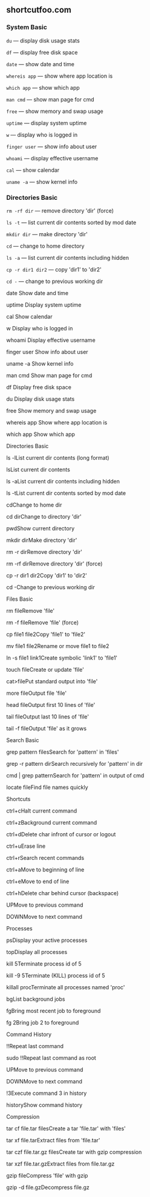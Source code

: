 ## shortcutfoo.com

### System Basic

``du`` — display disk usage stats

``df`` — display free disk space

``date`` — show date and time

``whereis app`` — show where app location is

``which app`` — show which app

``man cmd`` — show man page for cmd

``free`` — show memory and swap usage

``uptime`` — display system uptime

``w`` — display who is logged in

``finger user`` — show info about user

``whoami`` — display effective username

``cal`` — show calendar

``uname -a`` — show kernel info

### Directories Basic

``rm -rf dir`` —  remove directory 'dir' (force)

``ls -t`` — list current dir contents sorted by mod date

``mkdir dir`` — make directory 'dir'

``cd`` — change to home directory

``ls -a`` — list current dir contents including hidden

``cp -r dir1 dir2`` — copy 'dir1' to 'dir2'

``cd -`` — change to previous working dir


date Show date and time

uptime Display system uptime

cal Show calendar

w Display who is logged in

whoami Display effective username

finger user Show info about user

uname -a Show kernel info

man cmd Show man page for cmd

df Display free disk space

du Display disk usage stats

free Show memory and swap usage

whereis app Show where app location is

which app Show which app

Directories Basic

ls -lList current dir contents (long format)

lsList current dir contents

ls -aList current dir contents including hidden

ls -tList current dir contents sorted by mod date

cdChange to home dir

cd dirChange to directory 'dir'

pwdShow current directory

mkdir dirMake directory 'dir'

rm -r dirRemove directory 'dir'

rm -rf dirRemove directory 'dir' (force)

cp -r dir1 dir2Copy 'dir1' to 'dir2'

cd -Change to previous working dir

Files Basic

rm fileRemove 'file'

rm -f fileRemove 'file' (force)

cp file1 file2Copy 'file1' to 'file2'

mv file1 file2Rename or move file1 to file2

ln -s file1 link1Create symbolic 'link1' to 'file1'

touch fileCreate or update 'file'

cat>filePut standard output into 'file'

more fileOutput file 'file'

head fileOutput first 10 lines of 'file'

tail fileOutput last 10 lines of 'file'

tail -f fileOutput 'file' as it grows

Search Basic

grep pattern filesSearch for 'pattern' in 'files'

grep -r pattern dirSearch recursively for 'pattern' in dir

cmd | grep patternSearch for 'pattern' in output of cmd

locate fileFind file names quickly

Shortcuts

ctrl+cHalt current command

ctrl+zBackground current command

ctrl+dDelete char infront of cursor or logout

ctrl+uErase line

ctrl+rSearch recent commands

ctrl+aMove to beginning of line

ctrl+eMove to end of line

ctrl+hDelete char behind cursor (backspace)

UPMove to previous command

DOWNMove to next command

Processes

psDisplay your active processes

topDisplay all processes

kill 5Terminate process id of 5

kill -9 5Terminate (KILL) process id of 5

killall procTerminate all processes named 'proc'

bgList background jobs

fgBring most recent job to foreground

fg 2Bring job 2 to foreground

Command History

!!Repeat last command

sudo !!Repeat last command as root

UPMove to previous command

DOWNMove to next command

!3Execute command 3 in history

historyShow command history

Compression

tar cf file.tar filesCreate a tar 'file.tar' with 'files'

tar xf file.tarExtract files from 'file.tar'

tar czf file.tar.gz filesCreate tar with gzip compression

tar xzf file.tar.gzExtract files from file.tar.gz

gzip fileCompress 'file' with gzip

gzip -d file.gzDecompress file.gz




